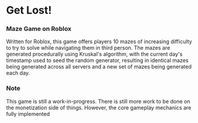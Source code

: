 # Get Lost!
### Maze Game on Roblox
Written for Roblox, this game offers players 10 mazes of increasing difficulty to try to solve while navigating them in third person. The mazes are generated procedurally using Kruskal's algorithm, with the current day's timestamp used to seed the random generator, resulting in identical mazes being generated across all servers and a new set of mazes being generated each day.
### Note
This game is still a work-in-progress. There is still more work to be done on the monetization side of things. However, the core gameplay mechanics are fully implemented 
